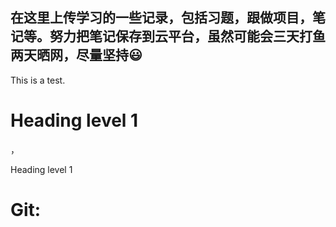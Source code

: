 ## 在这里上传学习的一些记录，包括习题，跟做项目，笔记等。努力把笔记保存到云平台，虽然可能会三天打鱼两天晒网，尽量坚持😃


This is a test.

<h1>Heading level 1</h1>，

Heading level 1


# Git: 
